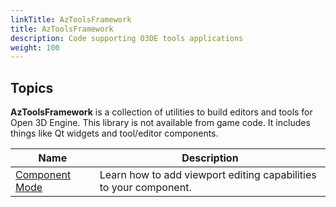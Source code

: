 ```yaml
---
linkTitle: AzToolsFramework
title: AzToolsFramework
description: Code supporting O3DE tools applications
weight: 100
---
```


## Topics

**AzToolsFramework** is a collection of utilities to build editors and tools for Open 3D Engine. This library is not available from game code. It includes things like Qt widgets and tool/editor components.

| Name | Description |
|-|-|
| [Component Mode](./aztoolsframework/componentmode) | Learn how to add viewport editing capabilities to your component. |
